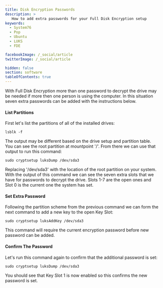 ```yaml
---
title: Disk Encryption Passwords
description: >
   How to add extra passwords for your Full Disk Encryption setup
keywords:
  - System76
  - Pop
  - Ubuntu
  - LUKS
  - FDE

facebookImage: /_social/article
twitterImage: /_social/article

hidden: false
section: software
tableOfContents: true
---
```


With Full Disk Encryption more than one password to decrypt the drive may be needed if more then one person is using the computer. In this situation seven extra passwords can be added with the instructions below.

#### List Partitions

First let's list the partitions of all of the installed drives:

```
lsblk -f
```

The output may be different based on the drive setup and partition table. You can see the root partition at mountpoint '/'. From there we can use that output to run this command:

```
sudo cryptsetup luksDump /dev/sda3
```

Replacing '/dev/sda3' with the location of the root partition on your system. With the output of this command we can see the seven extra slots that we have for passwords to decrypt the drive. Slots 1-7 are the open ones and Slot 0 is the current one the system has set.

#### Set Extra Password

Following the partition scheme from the previous command we can form the next command to add a new key to the open Key Slot:

```
sudo cryptsetup luksAddKey /dev/sda3
```

This command will require the current encryption password before new password can be added.

#### Confirm The Password

Let's run this command again to confirm that the additional password is set:

```
sudo cryptsetup luksDump /dev/sda3
```

You should see that Key Slot 1 is now enabled so this confirms the new password is set.
